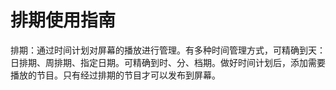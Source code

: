 # 排期使用指南
排期：通过时间计划对屏幕的播放进行管理。有多种时间管理方式，可精确到天：日排期、周排期、指定日期。可精确到时、分、档期。做好时间计划后，添加需要播放的节目。只有经过排期的节目才可以发布到屏幕。